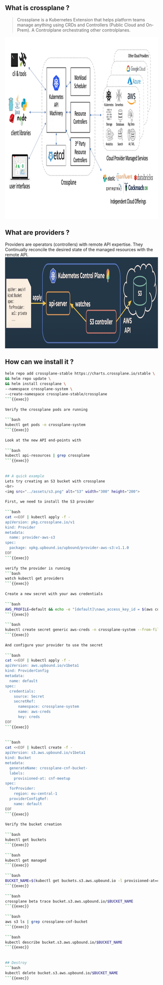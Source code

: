 ## What is crossplane ?

> Crossplane is a Kubernetes Extension that helps platform teams manage anything using CRDs and Controllers (Public Cloud and On-Prem).
> A Controlplane orchestrating other controlplanes.

 <img src="../assets/xplane.png" alt="Crossplane" width="1000" height="600">

## What are providers ?
Providers are operators (controllers) with remote API expertise. 
They Continually reconcile the desired state of the managed resources with the remote API.
<br>
 <img src="../assets/providers.png" alt="Crossplane" width="1000" height="300">


## How can we install it ?

```bash
helm repo add crossplane-stable https://charts.crossplane.io/stable \
&& helm repo update \
&& helm install crossplane \
--namespace crossplane-system \
--create-namespace crossplane-stable/crossplane 
```{{exec}}

Verify the crossplane pods are running

```bash
kubectl get pods -n crossplane-system
```{{exec}}

Look at the new API end-points with 

```bash
kubectl api-resources | grep crossplane
```{{exec}}


## A quick example
Lets try creating an S3 bucket with crossplane
<br>
<img src="../assets/s3.png" alt="S3" width="300" height="200">

First, we need to install the S3 provider

```bash
cat <<EOF | kubectl apply -f -
apiVersion: pkg.crossplane.io/v1
kind: Provider
metadata:
  name: provider-aws-s3
spec:
  package: xpkg.upbound.io/upbound/provider-aws-s3:v1.1.0
EOF
```{{exec}}

verify the provider is running
```bash
watch kubectl get providers
```{{exec}}

Create a new secret with your aws credentials

```bash 
AWS_PROFILE=default && echo -e "[default]\naws_access_key_id = $(aws configure get aws_access_key_id --profile $AWS_PROFILE)\naws_secret_access_key = $(aws configure get aws_secret_access_key --profile $AWS_PROFILE)" > aws-creds.txt
```{{exec}}

```bash
kubectl create secret generic aws-creds -n crossplane-system --from-file=creds=./aws-creds.txt
```{{exec}}

And configure your provider to use the secret

```bash
cat <<EOF | kubectl apply -f -
apiVersion: aws.upbound.io/v1beta1
kind: ProviderConfig
metadata:
  name: default
spec:
  credentials:
    source: Secret
    secretRef:
      namespace: crossplane-system
      name: aws-creds 
      key: creds
EOF
```{{exec}}


```bash
cat <<EOF | kubectl create -f -
apiVersion: s3.aws.upbound.io/v1beta1
kind: Bucket
metadata:
  generateName: crossplane-cnf-bucket-
  labels:
    provisioned-at: cnf-meetup
spec:
  forProvider:
    region: eu-central-1
  providerConfigRef:
    name: default
EOF
```{{exec}}

Verify the bucket creation

```bash
kubectl get buckets
```{{exec}}

```bash
kubectl get managed
```{{exec}}

```bash
BUCKET_NAME=$(kubectl get buckets.s3.aws.upbound.io -l provisioned-at=cnf-meetup -o jsonpath='{.items[0].metadata.name}')
```{{exec}}

```bash
crossplane beta trace bucket.s3.aws.upbound.io/$BUCKET_NAME
```{{exec}}

```bash
aws s3 ls | grep crossplane-cnf-bucket
```{{exec}}

```bash
kubectl describe bucket.s3.aws.upbound.io/$BUCKET_NAME
```{{exec}}


## Destroy
```bash
kubectl delete bucket.s3.aws.upbound.io/$BUCKET_NAME
```{{exec}}